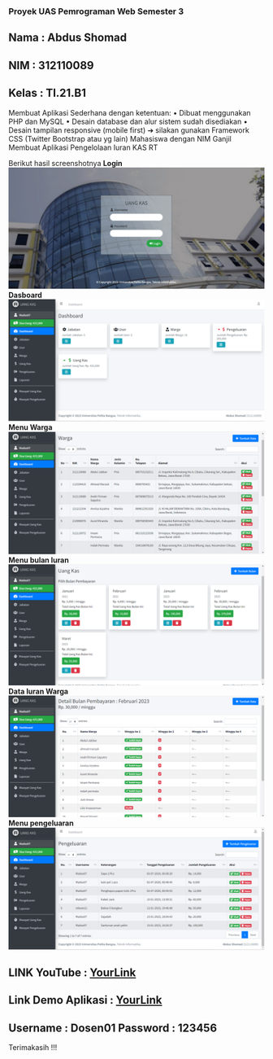 ### Proyek UAS Pemrograman Web Semester 3
Nama : Abdus Shomad
---
NIM : 312110089
---
Kelas : TI.21.B1
---

Membuat Aplikasi Sederhana dengan ketentuan: 
• Dibuat menggunakan PHP dan MySQL 
• Desain database dan alur sistem sudah disediakan 
• Desain tampilan responsive (mobile first) ➔ silakan gunakan 
Framework CSS (Twitter Bootstrap atau yg lain)
Mahasiswa dengan NIM Ganjil Membuat Aplikasi Pengelolaan Iuran KAS RT

Berikut hasil screenshotnya
**Login**
![Gambar1](Screenshot/1.png)
**Dasboard**
![Gambar2](Screenshot/2.png)
**Menu Warga**
![Gambar3](Screenshot/3.png)
**Menu bulan Iuran**
![Gambar4](Screenshot/4.png)
**Data Iuran Warga**
![Gambar5](Screenshot/5.png)
**Menu pengeluaran**
![Gambar6](Screenshot/6.png)

LINK YouTube : [YourLink](https://youtu.be/buTpzDRXQKA)
---
Link Demo Aplikasi : [YourLink](http://uasmadso.byethost7.com/kas)
---
Username : Dosen01
Password : 123456
---

Terimakasih !!!